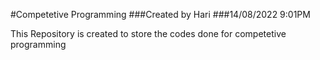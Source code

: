 #Competetive Programming
###Created by Hari
###14/08/2022 9:01PM

This Repository is created to store the codes done for competetive programming
